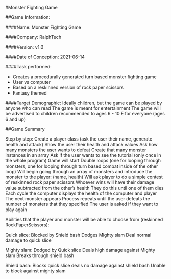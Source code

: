 #Monster Fighting Game

##Game Information:

####Name: Monster Fighting Game

####Company: RalphTech

####Version: v1.0

####Date of Conception: 2021-06-14

####Task performed:
- Creates a procedurally generated turn based monster fighting game
- User vs computer
- Based on a reskinned version of rock paper scissors
- Fantasy themed


####Target Demographic:
Ideally children, but the game can be played by anyone who can read
The game is meant for entertainment
The game will be advertised to children
recommended to ages 6 - 10
E for everyone (ages 6 and up) 


















##Game Summary

Step by step:
Create a player class (ask the user their name, generate health and attack)
Show the user their health and attack values
Ask how many monsters the user wants to defeat
Create that many monster instances in an array
Ask if the user wants to see the tutorial (only once in the whole program)
Game will start
Double loops (one for looping through monsters, one for looping through turn based combat inside of the other loop)
Will begin going through an array of monsters and introduce the monster to the player: (name, health)
Will ask player to do a simple contest of reskinned rock paper scissors
Whoever wins will have their damage value subtracted from the other’s health
They do this until one of them dies
Each cycle the computer displays the health of the computer and player
The next monster appears
Process repeats until the user defeats the number of monsters that they specified
The user is asked if they want to play again


Abilities that the player and monster will be able to choose from (reskinned RockPaperScissors):

Quick slice: 
Blocked by Shield bash
Dodges Mighty slam
Deal normal damage to quick slice

Mighty slam:
Dodged by Quick slice
Deals high damage against Mighty slam
Breaks through shield bash

Shield bash:
Blocks quick slice
deals no damage against shield bash
Unable to block against mighty slam






